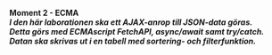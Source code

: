 **Moment 2 - ECMA**<br>
***I den här laborationen ska ett AJAX-anrop till JSON-data göras.<br>
Detta görs med ECMAscript FetchAPI, async/await samt try/catch.<br>
Datan ska skrivas ut i en tabell med sortering- och filterfunktion.***
